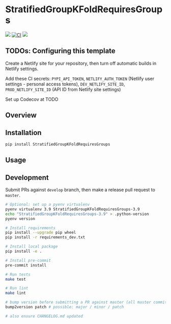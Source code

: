 # StratifiedGroupKFoldRequiresGroups

[![](https://img.shields.io/pypi/v/StratifiedGroupKFoldRequiresGroups.svg)](https://pypi.python.org/pypi/StratifiedGroupKFoldRequiresGroups)
[![CI](https://github.com/maximz/StratifiedGroupKFoldRequiresGroups/actions/workflows/ci.yaml/badge.svg?branch=master)](https://github.com/maximz/StratifiedGroupKFoldRequiresGroups/actions/workflows/ci.yaml)
[![](https://img.shields.io/github/stars/maximz/StratifiedGroupKFoldRequiresGroups?style=social)](https://github.com/maximz/StratifiedGroupKFoldRequiresGroups)

## TODOs: Configuring this template

Create a Netlify site for your repository, then turn off automatic builds in Netlify settings.

Add these CI secrets: `PYPI_API_TOKEN`, `NETLIFY_AUTH_TOKEN` (Netlify user settings - personal access tokens), `DEV_NETLIFY_SITE_ID`, `PROD_NETLIFY_SITE_ID` (API ID from Netlify site settings)

Set up Codecov at TODO

## Overview

## Installation

```bash
pip install StratifiedGroupKFoldRequiresGroups
```

## Usage

## Development

Submit PRs against `develop` branch, then make a release pull request to `master`.

```bash
# Optional: set up a pyenv virtualenv
pyenv virtualenv 3.9 StratifiedGroupKFoldRequiresGroups-3.9
echo "StratifiedGroupKFoldRequiresGroups-3.9" > .python-version
pyenv version

# Install requirements
pip install --upgrade pip wheel
pip install -r requirements_dev.txt

# Install local package
pip install -e .

# Install pre-commit
pre-commit install

# Run tests
make test

# Run lint
make lint

# bump version before submitting a PR against master (all master commits are deployed)
bump2version patch # possible: major / minor / patch

# also ensure CHANGELOG.md updated
```
